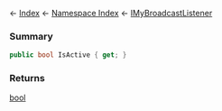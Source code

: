 ← [Index](Api-Index) ← [Namespace Index](Namespace-Index) ← [IMyBroadcastListener](Sandbox.ModAPI.Ingame.IMyBroadcastListener)

### Summary

```csharp
public bool IsActive { get; }
```

### Returns

[bool](https://docs.microsoft.com/en-us/dotnet/api/System.Boolean?view=netframework-4.6)

